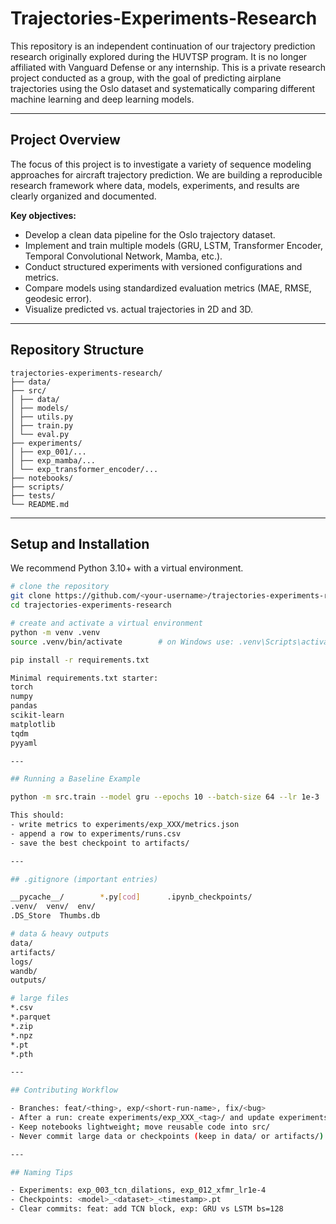 # Trajectories-Experiments-Research

This repository is an independent continuation of our trajectory prediction research originally explored during the HUVTSP program. It is no longer affiliated with Vanguard Defense or any internship. This is a private research project conducted as a group, with the goal of predicting airplane trajectories using the Oslo dataset and systematically comparing different machine learning and deep learning models.

---

## Project Overview

The focus of this project is to investigate a variety of sequence modeling approaches for aircraft trajectory prediction. We are building a reproducible research framework where data, models, experiments, and results are clearly organized and documented.

**Key objectives:**
- Develop a clean data pipeline for the Oslo trajectory dataset.
- Implement and train multiple models (GRU, LSTM, Transformer Encoder, Temporal Convolutional Network, Mamba, etc.).
- Conduct structured experiments with versioned configurations and metrics.
- Compare models using standardized evaluation metrics (MAE, RMSE, geodesic error).
- Visualize predicted vs. actual trajectories in 2D and 3D.

---

## Repository Structure
```
trajectories-experiments-research/
├── data/
├── src/
│ ├── data/
│ ├── models/
│ ├── utils.py
│ ├── train.py
│ └── eval.py
├── experiments/
│ ├── exp_001/...
│ ├── exp_mamba/...
│ └── exp_transformer_encoder/...
├── notebooks/
├── scripts/
├── tests/
└── README.md
```

---

## Setup and Installation

We recommend Python 3.10+ with a virtual environment.

```bash
# clone the repository
git clone https://github.com/<your-username>/trajectories-experiments-research.git
cd trajectories-experiments-research

# create and activate a virtual environment
python -m venv .venv
source .venv/bin/activate        # on Windows use: .venv\Scripts\activate

pip install -r requirements.txt  

Minimal requirements.txt starter:  
torch  
numpy  
pandas  
scikit-learn  
matplotlib  
tqdm  
pyyaml  

---

## Running a Baseline Example

python -m src.train --model gru --epochs 10 --batch-size 64 --lr 1e-3  

This should:  
- write metrics to experiments/exp_XXX/metrics.json  
- append a row to experiments/runs.csv  
- save the best checkpoint to artifacts/  

---

## .gitignore (important entries)

__pycache__/        *.py[cod]      .ipynb_checkpoints/  
.venv/  venv/  env/  
.DS_Store  Thumbs.db  

# data & heavy outputs  
data/  
artifacts/  
logs/  
wandb/  
outputs/  

# large files  
*.csv  
*.parquet  
*.zip  
*.npz  
*.pt  
*.pth  

---

## Contributing Workflow

- Branches: feat/<thing>, exp/<short-run-name>, fix/<bug>  
- After a run: create experiments/exp_XXX_<tag>/ and update experiments/runs.csv  
- Keep notebooks lightweight; move reusable code into src/  
- Never commit large data or checkpoints (keep in data/ or artifacts/)  

---

## Naming Tips

- Experiments: exp_003_tcn_dilations, exp_012_xfmr_lr1e-4  
- Checkpoints: <model>_<dataset>_<timestamp>.pt  
- Clear commits: feat: add TCN block, exp: GRU vs LSTM bs=128  
